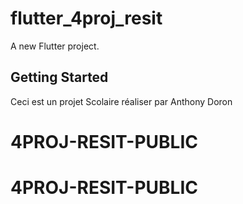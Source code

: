 # flutter_4proj_resit

A new Flutter project.

## Getting Started

Ceci est un projet Scolaire réaliser par Anthony Doron
# 4PROJ-RESIT-PUBLIC
# 4PROJ-RESIT-PUBLIC
